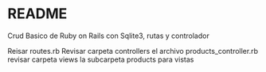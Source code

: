 # README

Crud Basico de Ruby on Rails con Sqlite3, rutas y controlador

Reisar routes.rb 
Revisar carpeta controllers el archivo products_controller.rb 
revisar carpeta views la subcarpeta products para vistas 
